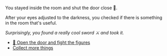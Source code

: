  You stayed inside the room and shut the door close 🚪. 

After your eyes adjusted to the darkness, you checked if there is something in the room that's useful.

*Surprisingly, you found a really cool sword ⚔️ and took it.*

- [🚪 Open the door and fight the figures](2-A.md)
- [Collect more things](2-B.md)
